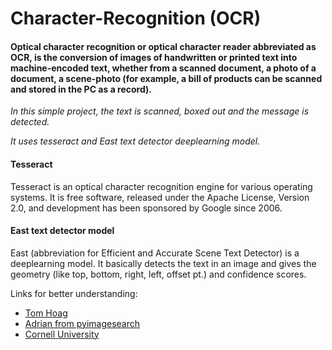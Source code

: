 # Character-Recognition (OCR)

#### Optical character recognition or optical character reader abbreviated as OCR, is the conversion of images of handwritten or printed text into machine-encoded text, whether from a scanned document, a photo of a document, a scene-photo (for example, a bill of products can be scanned and stored in the PC as a record).

*In this simple project, the text is scanned, boxed out and the message is detected.*

*It uses tesseract and East text detector deeplearning model.*

#### Tesseract

Tesseract is an optical character recognition engine for various operating systems. It is free software, released under the Apache License, Version 2.0, and development has been sponsored by Google since 2006.

#### East text detector model

East (abbreviation for Efficient and Accurate Scene Text Detector) is a deeplearning model. It basically detects the text in an image and 
gives the geometry (like top, bottom, right, left, offset pt.) and confidence scores. 

Links for better understanding:
* [Tom Hoag](https://medium.com/@tomhoag/opencv-text-detection-548950e3494c)
* [Adrian from pyimagesearch](https://www.pyimagesearch.com/2018/09/17/opencv-ocr-and-text-recognition-with-tesseract/)
* [Cornell University](https://arxiv.org/abs/1704.03155)
